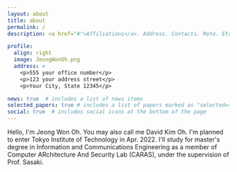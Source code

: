 ```yaml
---
layout: about
title: about
permalink: /
description: <a href="#">Affiliations</a>. Address. Contacts. Moto. Etc.

profile:
  align: right
  image: JeongWonOh.png
  address: >
    <p>555 your office number</p>
    <p>123 your address street</p>
    <p>Your City, State 12345</p>

news: true  # includes a list of news items
selected_papers: true # includes a list of papers marked as "selected={true}"
social: true  # includes social icons at the bottom of the page
---
```


>
Hello, I'm Jeong Won Oh. You may also call me David Kim Oh. 
I'm planned to enter Tokyo Institute of Technology in Apr. 2022.
I'll study for master's degree in Information and Communications Engineering as a member of Computer ARchitecture And Security Lab (CARAS), under the supervision of Prof. Sasaki.
